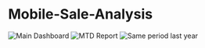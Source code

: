# Mobile-Sale-Analysis
![Main Dashboard](https://github.com/user-attachments/assets/83209da9-050c-47a1-a14d-50c3bdbd300b)
![MTD Report](https://github.com/user-attachments/assets/8760a28a-1853-4217-954f-88279132e759)
![Same period last year](https://github.com/user-attachments/assets/274468f3-0b73-40fc-a4de-8eddd1ab5886)



